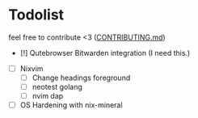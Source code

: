 # Todolist

feel free to contribute <3 ([CONTRIBUTING.md](CONTRIBUTING.md))

- [!] Qutebrowser Bitwarden integration (I need this.)

- [ ] Nixvim
  - [ ] Change headings foreground
  - [ ] neotest golang
  - [ ] nvim dap

- [ ] OS Hardening with nix-mineral
